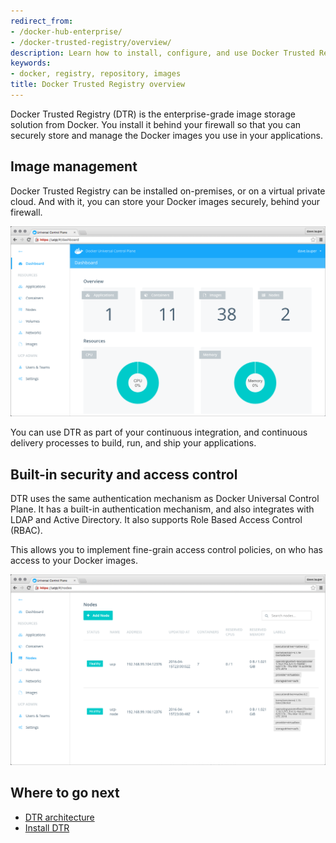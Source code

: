 ```yaml
---
redirect_from:
- /docker-hub-enterprise/
- /docker-trusted-registry/overview/
description: Learn how to install, configure, and use Docker Trusted Registry.
keywords:
- docker, registry, repository, images
title: Docker Trusted Registry overview
---
```


Docker Trusted Registry (DTR) is the enterprise-grade image storage solution
from Docker. You install it behind your firewall so that you can securely store
and manage the Docker images you use in your applications.

## Image management

Docker Trusted Registry can be installed on-premises, or on a virtual private
cloud. And with it, you can store your Docker images securely, behind your
firewall.

![](images/overview-1.png)

You can use DTR as part of your continuous integration, and continuous
delivery processes to build, run, and ship your applications.


## Built-in security and access control

DTR uses the same authentication mechanism as Docker Universal Control Plane.
It has a built-in authentication mechanism, and also integrates with LDAP
and Active Directory. It also supports Role Based Access Control (RBAC).

This allows you to implement fine-grain access control policies, on who has
access to your Docker images.

![](images/overview-2.png)


## Where to go next

* [DTR architecture](architecture.md)
* [Install DTR](install/index.md)
